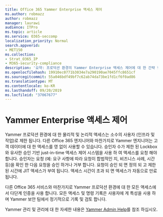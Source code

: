 ```yaml
---
title: Office 365 Yammer Enterprise 액세스 제어
ms.author: robmazz
author: robmazz
manager: laurawi
audience: ITPro
ms.topic: article
ms.service: O365-seccomp
localization_priority: Normal
search.appverid:
- MET150
ms.collection:
- Strat_O365_IP
- M365-security-compliance
description: '요약: 프로덕션 환경의 Yammer Enterprise 액세스 제어에 대 한 간략 한 요약입니다.'
ms.openlocfilehash: 19910ec0771b3034e7a290190ae7045ffc8651cf
ms.sourcegitcommit: 55a046bdf49bf7c62ab74da73be1fd1cf6f0ad86
ms.translationtype: MT
ms.contentlocale: ko-KR
ms.lasthandoff: 09/20/2019
ms.locfileid: "37067677"
---
```

# <a name="yammer-enterprise-access-controls"></a>Yammer Enterprise 액세스 제어 

Yammer 프로덕션 환경에 대 한 물리적 및 논리적 액세스는 소수의 사용자 (인프라 및 작업)로 제한 됩니다. 다른 Office 365 엔지니어와 마찬가지로 Yammer 엔지니어는 고객 데이터에 대 한 액세스를 영 없이 사용할 수 있습니다. 승인자 수가 제한 된 Lockbox와 유사한 승인 기반 just-in-time 액세스 제어 시스템을 사용 하 여 액세스를 요청 해야 합니다. 승인자는 요청 (예: 요구 사항에 따라 요청이 합법적인 지, 비즈니스 사례, 시간 등)을 확인 한 다음 요청을 승인 하거나 거부 합니다. 요청이 승인 되 면 정의 되 고 제한 된 시간에 JIT 액세스가 부여 됩니다. 액세스 시간이 초과 되 면 액세스가 자동으로 만료 됩니다.

다른 Office 365 서비스와 마찬가지로 Yammer 프로덕션 환경에 대 한 모든 액세스에서 다단계 인증을 사용 합니다. 모든 액세스 및 명령 기록은 사용자에 게 특성을 사용 하며 Yammer 보안 팀에서 정기적으로 기록 및 검토 합니다.

Yammer 관리 및 관리에 대 한 자세한 내용은 [Yammer Admin Help](https://support.office.com/article/yammer-–-admin-help-e1464355-1f97-49ac-b2aa-dd320b179dbe?ui=en-US&rs=en-US&ad=US)를 참조 하십시오.